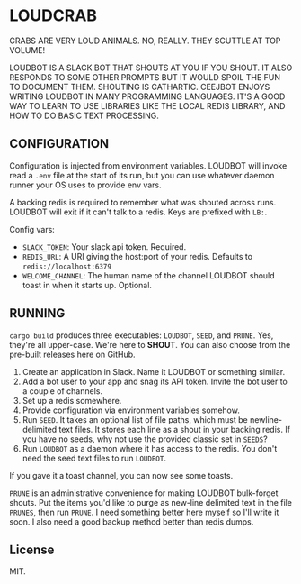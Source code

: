 # LOUDCRAB

CRABS ARE VERY LOUD ANIMALS. NO, REALLY. THEY SCUTTLE AT TOP VOLUME!

LOUDBOT IS A SLACK BOT THAT SHOUTS AT YOU IF YOU SHOUT. IT ALSO RESPONDS TO SOME OTHER PROMPTS BUT IT WOULD SPOIL THE FUN TO DOCUMENT THEM. SHOUTING IS CATHARTIC. CEEJBOT ENJOYS WRITING LOUDBOT IN MANY PROGRAMMING LANGUAGES. IT'S A GOOD WAY TO LEARN TO USE LIBRARIES LIKE THE LOCAL REDIS LIBRARY, AND HOW TO DO BASIC TEXT PROCESSING.

## CONFIGURATION

Configuration is injected from environment variables. LOUDBOT will invoke read a `.env` file at the start of its run, but you can use whatever daemon runner your OS uses to provide env vars.

A backing redis is required to remember what was shouted across runs. LOUDBOT will exit if it can't talk to a redis. Keys are prefixed with `LB:`.

Config vars:

- `SLACK_TOKEN`: Your slack api token. Required.
- `REDIS_URL`: A URI giving the host:port of your redis. Defaults to `redis://localhost:6379`
- `WELCOME_CHANNEL`: The human name of the channel LOUDBOT should toast in when it starts up. Optional.

## RUNNING

`cargo build` produces three executables: `LOUDBOT`, `SEED`, and `PRUNE`. Yes, they're all upper-case. We're here to __SHOUT__. You can also choose from the pre-built releases here on GitHub.

1. Create an application in Slack. Name it LOUDBOT or something similar.
2. Add a bot user to your app and snag its API token. Invite the bot user to a couple of channels.
3. Set up a redis somewhere.
4. Provide configuration via environment variables somehow.
5. Run `SEED`. It takes an optional list of file paths, which must be newline-delimited text files. It stores each line as a shout in your backing redis. If you have no seeds, why not use the provided classic set in [`SEEDS`](https://github.com/ceejbot/LOUDCRAB/blob/latest/SEEDS)?
6. Run `LOUDBOT` as a daemon where it has access to the redis. You don't need the seed text files to run `LOUDBOT`.

If you gave it a toast channel, you can now see some toasts.

`PRUNE` is an administrative convenience for making LOUDBOT bulk-forget shouts. Put the items you'd like to purge as new-line delimited text in the file `PRUNES`, then run `PRUNE`. I need something better here myself so I'll write it soon. I also need a good backup method better than redis dumps.

## License

MIT.
